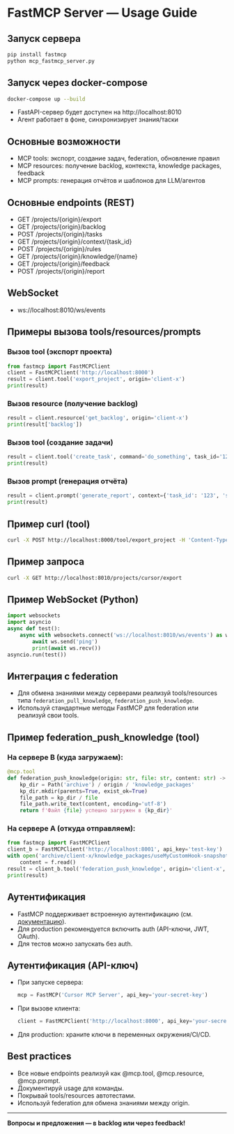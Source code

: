 # FastMCP Server — Usage Guide

## Запуск сервера
```bash
pip install fastmcp
python mcp_fastmcp_server.py
```

## Запуск через docker-compose

```bash
docker-compose up --build
```

- FastAPI-сервер будет доступен на http://localhost:8010
- Агент работает в фоне, синхронизирует знания/таски

## Основные возможности
- MCP tools: экспорт, создание задач, federation, обновление правил
- MCP resources: получение backlog, контекста, knowledge packages, feedback
- MCP prompts: генерация отчётов и шаблонов для LLM/агентов

## Основные endpoints (REST)
- GET    /projects/{origin}/export
- GET    /projects/{origin}/backlog
- POST   /projects/{origin}/tasks
- GET    /projects/{origin}/context/{task_id}
- POST   /projects/{origin}/rules
- GET    /projects/{origin}/knowledge/{name}
- GET    /projects/{origin}/feedback
- POST   /projects/{origin}/report

## WebSocket
- ws://localhost:8010/ws/events

## Примеры вызова tools/resources/prompts

### Вызов tool (экспорт проекта)
```python
from fastmcp import FastMCPClient
client = FastMCPClient('http://localhost:8000')
result = client.tool('export_project', origin='client-x')
print(result)
```

### Вызов resource (получение backlog)
```python
result = client.resource('get_backlog', origin='client-x')
print(result['backlog'])
```

### Вызов tool (создание задачи)
```python
result = client.tool('create_task', command='do_something', task_id='123')
print(result)
```

### Вызов prompt (генерация отчёта)
```python
result = client.prompt('generate_report', context={'task_id': '123', 'summary': 'Test'})
print(result)
```

## Пример curl (tool)
```bash
curl -X POST http://localhost:8000/tool/export_project -H 'Content-Type: application/json' -d '{"origin": "client-x"}'
```

## Пример запроса
```bash
curl -X GET http://localhost:8010/projects/cursor/export
```

## Пример WebSocket (Python)
```python
import websockets
import asyncio
async def test():
    async with websockets.connect('ws://localhost:8010/ws/events') as ws:
        await ws.send('ping')
        print(await ws.recv())
asyncio.run(test())
```

## Интеграция с federation
- Для обмена знаниями между серверами реализуй tools/resources типа `federation_pull_knowledge`, `federation_push_knowledge`.
- Используй стандартные методы FastMCP для federation или реализуй свои tools.

## Пример federation_push_knowledge (tool)

### На сервере B (куда загружаем):
```python
@mcp.tool
def federation_push_knowledge(origin: str, file: str, content: str) -> str:
    kp_dir = Path('archive') / origin / 'knowledge_packages'
    kp_dir.mkdir(parents=True, exist_ok=True)
    file_path = kp_dir / file
    file_path.write_text(content, encoding='utf-8')
    return f'Файл {file} успешно загружен в {kp_dir}'
```

### На сервере A (откуда отправляем):
```python
from fastmcp import FastMCPClient
client_b = FastMCPClient('http://localhost:8001', api_key='test-key')
with open('archive/client-x/knowledge_packages/useMyCustomHook-snapshot-2024-06-20.md', 'r', encoding='utf-8') as f:
    content = f.read()
result = client_b.tool('federation_push_knowledge', origin='client-x', file='useMyCustomHook-snapshot-2024-06-20.md', content=content)
print(result)
```

## Аутентификация
- FastMCP поддерживает встроенную аутентификацию (см. [документацию](https://gofastmcp.com/getting-started/welcome)).
- Для production рекомендуется включить auth (API-ключи, JWT, OAuth).
- Для тестов можно запускать без auth.

## Аутентификация (API-ключ)
- При запуске сервера:
  ```python
  mcp = FastMCP('Cursor MCP Server', api_key='your-secret-key')
  ```
- При вызове клиента:
  ```python
  client = FastMCPClient('http://localhost:8000', api_key='your-secret-key')
  ```
- Для production: храните ключи в переменных окружения/CI/CD.

## Best practices
- Все новые endpoints реализуй как @mcp.tool, @mcp.resource, @mcp.prompt.
- Документируй usage для команды.
- Покрывай tools/resources автотестами.
- Используй federation для обмена знаниями между origin.

---

**Вопросы и предложения — в backlog или через feedback!** 